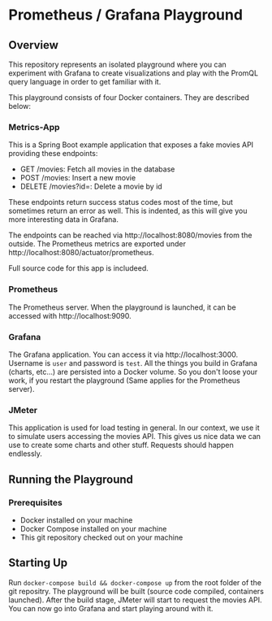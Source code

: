 # Prometheus / Grafana Playground

## Overview
This repository represents an isolated playground where you can experiment with Grafana to create visualizations and play with the PromQL query language in order to get familiar with it.

This playground consists of four Docker containers. They are described below:

### Metrics-App
This is a Spring Boot example application that exposes a fake movies API providing these endpoints:
- GET /movies: Fetch all movies in the database
- POST /movies: Insert a new movie
- DELETE /movies?id=<id>: Delete a movie by id

These endpoints return success status codes most of the time, but sometimes return an error as well. This is indented, as this will give you more interesting data in Grafana.

The endpoints can be reached via http://localhost:8080/movies from the outside. The Prometheus metrics are exported under http://localhost:8080/actuator/prometheus.

Full source code for this app is includeed.

### Prometheus
The Prometheus server. When the playground is launched, it can be accessed with http://localhost:9090. 

### Grafana
The Grafana application. You can access it via http://localhost:3000. Username is `user` and password is `test`. All the things you build in Grafana (charts, etc...) are persisted into a Docker volume. So you don't loose your work, if you restart the playground (Same applies for the Prometheus server).

### JMeter
This application is used for load testing in general. In our context, we use it to simulate users accessing the movies API. This gives us nice data we can use to create some charts and other stuff. Requests should happen endlessly.

## Running the Playground

### Prerequisites
- Docker installed on your machine
- Docker Compose installed on your machine
- This git repository checked out on your machine

## Starting Up
Run `docker-compose build && docker-compose up` from the root folder of the git repositry. The playground will be built (source code compiled, containers launched). After the build stage, JMeter will start to request the movies API. You can now go into Grafana and start playing around with it.
